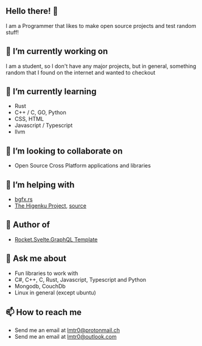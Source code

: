 ## Hello there! 👋
I am a Programmer that likes to make open source projects and test random stuff!

## 🔭 I’m currently working on
I am a student, so I don't have any major projects, but in general, something random that I found on the internet and wanted to checkout

## 🌱 I’m currently learning 
- Rust
- C++ / C, GO, Python 
- CSS, HTML
- Javascript / Typescript
- llvm

## 👯 I’m looking to collaborate on
- Open Source Cross Platform applications and libraries

## 🤔 I’m helping with
- [bgfx.rs](https://github.com/litch0/bgfx-rs)
- [The Higenku Project](https://higenku.org), [source](https://gitlab.com/higenku)
## 📘 Author of
- [Rocket.Svelte.GraphQL Template](https://github.com/litch0/routify-rocket.rs-template)

## 💬 Ask me about
- Fun libraries to work with
- C#, C++, C, Rust, Javascript, Typescript and Python
- Mongodb, CouchDb
- Linux in general (except ubuntu) 

## 📫 How to reach me
- Send me an email at <lmtr0@protonmail.ch>
- Send me an email at <lmtr0@outlook.com>
